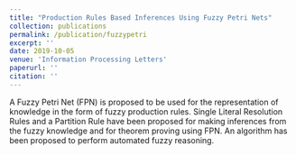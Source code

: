 ```yaml
---
title: "Production Rules Based Inferences Using Fuzzy Petri Nets"
collection: publications
permalink: /publication/fuzzypetri
excerpt: ''
date: 2019-10-05
venue: 'Information Processing Letters'
paperurl: ''
citation: ''
---
```

A Fuzzy Petri Net (FPN) is proposed to be used for the representation of knowledge in the form of fuzzy production rules. Single Literal Resolution Rules and a Partition Rule have been proposed for making inferences from the fuzzy knowledge and for theorem proving using FPN. An algorithm has been proposed to perform automated fuzzy reasoning.

<!-- [Download paper here](http://academicpages.github.io/files/paper2.pdf)

Recommended citation: Your Name, You. (2010). "Paper Title Number 2." <i>Journal 1</i>. 1(2).
--- >
